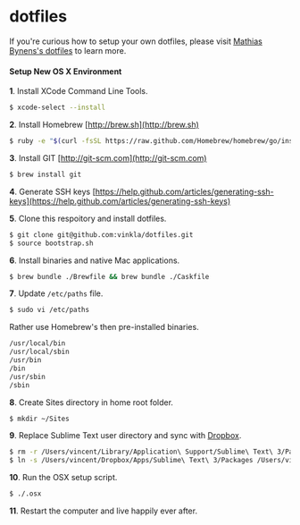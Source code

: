 dotfiles
========
If you're curious how to setup your own dotfiles, please visit [Mathias Bynens's dotfiles](https://github.com/mathiasbynens/dotfiles) to learn more.


#### Setup New OS X Environment

**1**. Install XCode Command Line Tools.
```bash
$ xcode-select --install
```

**2**. Install Homebrew [http://brew.sh](http://brew.sh)
```bash
$ ruby -e "$(curl -fsSL https://raw.github.com/Homebrew/homebrew/go/install)"
```

**3**. Install GIT [http://git-scm.com](http://git-scm.com)
```bash
$ brew install git
```

**4**. Generate SSH keys [https://help.github.com/articles/generating-ssh-keys](https://help.github.com/articles/generating-ssh-keys)

**5**. Clone this respoitory and install dotfiles.
```bash
$ git clone git@github.com:vinkla/dotfiles.git
$ source bootstrap.sh
```

**6**. Install binaries and native Mac applications.
```bash
$ brew bundle ./Brewfile && brew bundle ./Caskfile
```

**7**. Update ```/etc/paths``` file.
```bash
$ sudo vi /etc/paths
```

Rather use Homebrew's then pre-installed binaries.
```bash
/usr/local/bin
/usr/local/sbin
/usr/bin
/bin
/usr/sbin
/sbin
```

**8**. Create Sites directory in home root folder.
```bash
$ mkdir ~/Sites
```

**9**. Replace Sublime Text user directory and sync with [Dropbox](http://dropbox.com).
```bash
$ rm -r /Users/vincent/Library/Application\ Support/Sublime\ Text\ 3/Packages
$ ln -s /Users/vincent/Dropbox/Apps/Sublime\ Text\ 3/Packages /Users/vincent/Library/Application\ Support/Sublime\ Text\ 3/Packages
```

**10**. Run the OSX setup script.
```bash
$ ./.osx
```

**11**. Restart the computer and live happily ever after.
